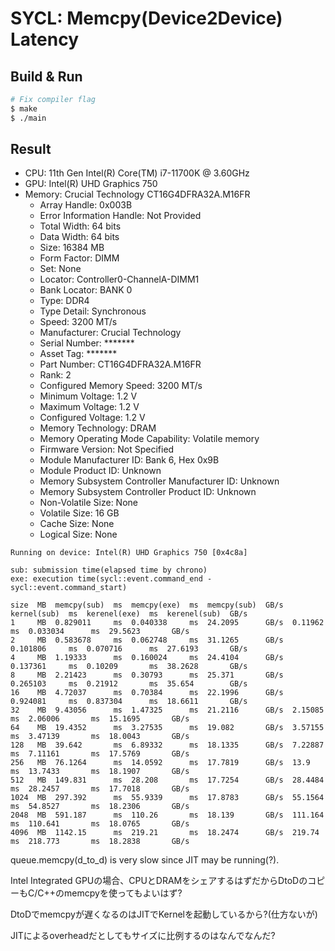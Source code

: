 # SYCL: Memcpy(Device2Device) Latency

## Build & Run

```sh
# Fix compiler flag
$ make
$ ./main
```

## Result

- CPU: 11th Gen Intel(R) Core(TM) i7-11700K @ 3.60GHz
- GPU: Intel(R) UHD Graphics 750
- Memory: Crucial Technology CT16G4DFRA32A.M16FR
  - Array Handle: 0x003B
  - Error Information Handle: Not Provided
  - Total Width: 64 bits
  - Data Width: 64 bits
  - Size: 16384 MB
  - Form Factor: DIMM
  - Set: None
  - Locator: Controller0-ChannelA-DIMM1
  - Bank Locator: BANK 0
  - Type: DDR4
  - Type Detail: Synchronous
  - Speed: 3200 MT/s
  - Manufacturer: Crucial Technology
  - Serial Number: *******
  - Asset Tag: *******
  - Part Number: CT16G4DFRA32A.M16FR
  - Rank: 2
  - Configured Memory Speed: 3200 MT/s
  - Minimum Voltage: 1.2 V
  - Maximum Voltage: 1.2 V
  - Configured Voltage: 1.2 V
  - Memory Technology: DRAM
  - Memory Operating Mode Capability: Volatile memory
  - Firmware Version: Not Specified
  - Module Manufacturer ID: Bank 6, Hex 0x9B
  - Module Product ID: Unknown
  - Memory Subsystem Controller Manufacturer ID: Unknown
  - Memory Subsystem Controller Product ID: Unknown
  - Non-Volatile Size: None
  - Volatile Size: 16 GB
  - Cache Size: None
  - Logical Size: None

```tsv
Running on device: Intel(R) UHD Graphics 750 [0x4c8a]

sub: submission time(elapsed time by chrono)
exe: execution time(sycl::event.command_end - sycl::event.command_start)

size  MB  memcpy(sub)  ms  memcpy(exe)  ms  memcpy(sub)  GB/s  kernel(sub)  ms  kerenel(exe)  ms  kerenel(sub)  GB/s
1     MB  0.829011     ms  0.040338     ms  24.2095      GB/s  0.11962      ms  0.033034      ms  29.5623       GB/s
2     MB  0.583678     ms  0.062748     ms  31.1265      GB/s  0.101806     ms  0.070716      ms  27.6193       GB/s
4     MB  1.19333      ms  0.160024     ms  24.4104      GB/s  0.137361     ms  0.10209       ms  38.2628       GB/s
8     MB  2.21423      ms  0.30793      ms  25.371       GB/s  0.265103     ms  0.21912       ms  35.654        GB/s
16    MB  4.72037      ms  0.70384      ms  22.1996      GB/s  0.924081     ms  0.837304      ms  18.6611       GB/s
32    MB  9.43056      ms  1.47325      ms  21.2116      GB/s  2.15085      ms  2.06006       ms  15.1695       GB/s
64    MB  19.4352      ms  3.27535      ms  19.082       GB/s  3.57155      ms  3.47139       ms  18.0043       GB/s
128   MB  39.642       ms  6.89332      ms  18.1335      GB/s  7.22887      ms  7.11161       ms  17.5769       GB/s
256   MB  76.1264      ms  14.0592      ms  17.7819      GB/s  13.9         ms  13.7433       ms  18.1907       GB/s
512   MB  149.831      ms  28.208       ms  17.7254      GB/s  28.4484      ms  28.2457       ms  17.7018       GB/s
1024  MB  297.392      ms  55.9339      ms  17.8783      GB/s  55.1564      ms  54.8527       ms  18.2306       GB/s
2048  MB  591.187      ms  110.26       ms  18.139       GB/s  111.164      ms  110.641       ms  18.0765       GB/s
4096  MB  1142.15      ms  219.21       ms  18.2474      GB/s  219.74       ms  218.773       ms  18.2838       GB/s
```

queue.memcpy(d_to_d) is very slow since JIT may be running(?).

Intel Integrated GPUの場合、CPUとDRAMをシェアするはずだからDtoDのコピーもC/C++のmemcpyを使ってもよいはず?

DtoDでmemcpyが遅くなるのはJITでKernelを起動しているから?(仕方ないが)

JITによるoverheadだとしてもサイズに比例するのはなんでなんだ?
